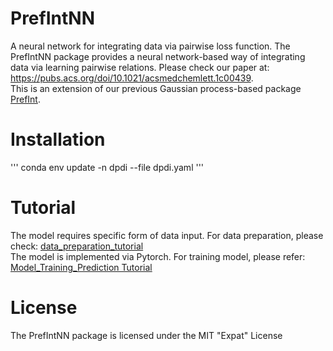 # PrefIntNN
A neural network for integrating data via pairwise loss function. The PrefIntNN package provides a neural network-based way of integrating data via learning pairwise relations. Please check our paper at: https://pubs.acs.org/doi/10.1021/acsmedchemlett.1c00439.    
This is an extension of our previous Gaussian process-based package [PrefInt](https://github.com/tsudalab/PrefInt).
# Installation
'''
conda env update -n dpdi --file dpdi.yaml
'''
# Tutorial
The model requires specific form of data input. For data preparation, please check: [data_preparation_tutorial](https://github.com/tsudalab/PrefIntNN/blob/master/Data_Preparation_Tutorial.ipynb)    
The model is implemented via Pytorch. For training model, please refer: [Model_Training_Prediction Tutorial](https://github.com/tsudalab/PrefIntNN/blob/master/Model_Training_and_Prediction.ipynb)
# License
The PrefIntNN package is licensed under the MIT "Expat" License
